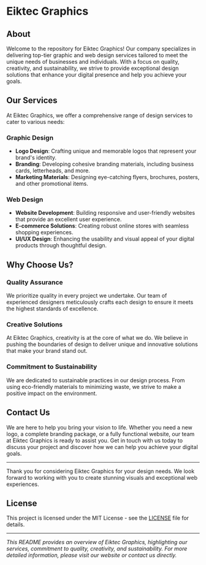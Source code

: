 # Eiktec Graphics

## About

Welcome to the repository for Eiktec Graphics! Our company specializes in delivering top-tier graphic and web design services tailored to meet the unique needs of businesses and individuals. With a focus on quality, creativity, and sustainability, we strive to provide exceptional design solutions that enhance your digital presence and help you achieve your goals.

## Our Services

At Eiktec Graphics, we offer a comprehensive range of design services to cater to various needs:

### Graphic Design
- **Logo Design**: Crafting unique and memorable logos that represent your brand's identity.
- **Branding**: Developing cohesive branding materials, including business cards, letterheads, and more.
- **Marketing Materials**: Designing eye-catching flyers, brochures, posters, and other promotional items.

### Web Design
- **Website Development**: Building responsive and user-friendly websites that provide an excellent user experience.
- **E-commerce Solutions**: Creating robust online stores with seamless shopping experiences.
- **UI/UX Design**: Enhancing the usability and visual appeal of your digital products through thoughtful design.

## Why Choose Us?

### Quality Assurance
We prioritize quality in every project we undertake. Our team of experienced designers meticulously crafts each design to ensure it meets the highest standards of excellence.

### Creative Solutions
At Eiktec Graphics, creativity is at the core of what we do. We believe in pushing the boundaries of design to deliver unique and innovative solutions that make your brand stand out.

### Commitment to Sustainability
We are dedicated to sustainable practices in our design process. From using eco-friendly materials to minimizing waste, we strive to make a positive impact on the environment.

## Contact Us

We are here to help you bring your vision to life. Whether you need a new logo, a complete branding package, or a fully functional website, our team at Eiktec Graphics is ready to assist you. Get in touch with us today to discuss your project and discover how we can help you achieve your digital goals.

---

Thank you for considering Eiktec Graphics for your design needs. We look forward to working with you to create stunning visuals and exceptional web experiences.

## License

This project is licensed under the MIT License - see the [LICENSE](LICENSE) file for details.

---

*This README provides an overview of Eiktec Graphics, highlighting our services, commitment to quality, creativity, and sustainability. For more detailed information, please visit our website or contact us directly.*
